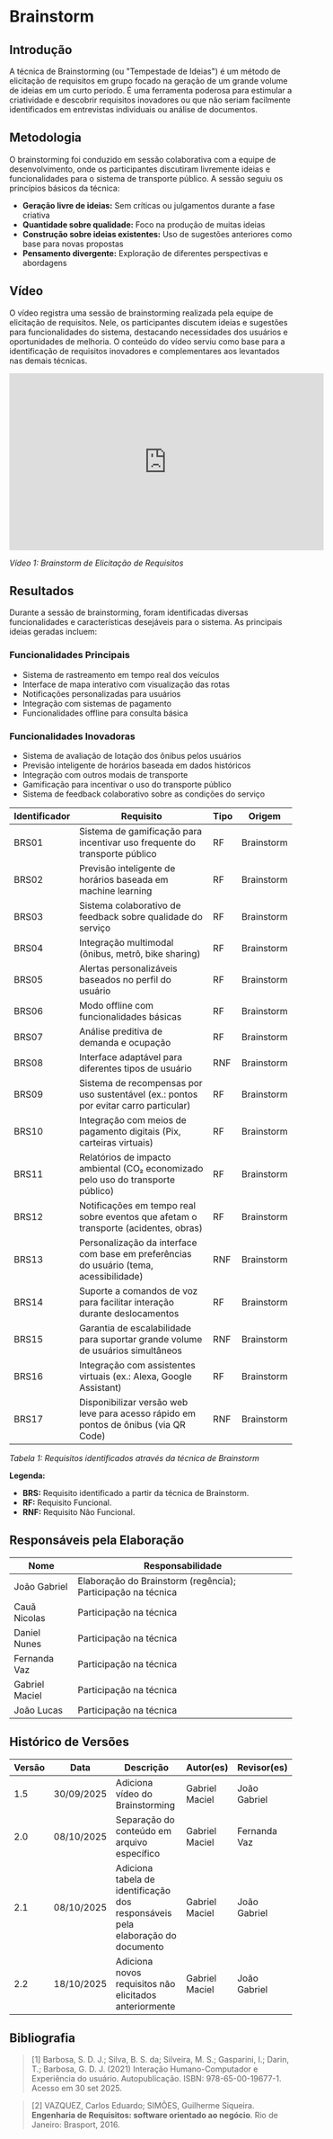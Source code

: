 # Brainstorm

## Introdução

A técnica de Brainstorming (ou "Tempestade de Ideias") é um método de elicitação de requisitos em grupo focado na geração de um grande volume de ideias em um curto período. É uma ferramenta poderosa para estimular a criatividade e descobrir requisitos inovadores ou que não seriam facilmente identificados em entrevistas individuais ou análise de documentos.

## Metodologia

O brainstorming foi conduzido em sessão colaborativa com a equipe de desenvolvimento, onde os participantes discutiram livremente ideias e funcionalidades para o sistema de transporte público. A sessão seguiu os princípios básicos da técnica:

- **Geração livre de ideias:** Sem críticas ou julgamentos durante a fase criativa
- **Quantidade sobre qualidade:** Foco na produção de muitas ideias
- **Construção sobre ideias existentes:** Uso de sugestões anteriores como base para novas propostas
- **Pensamento divergente:** Exploração de diferentes perspectivas e abordagens

## Vídeo

O vídeo registra uma sessão de brainstorming realizada pela equipe de elicitação de requisitos. Nele, os participantes discutem ideias e sugestões para funcionalidades do sistema, destacando necessidades dos usuários e oportunidades de melhoria. O conteúdo do vídeo serviu como base para a identificação de requisitos inovadores e complementares aos levantados nas demais técnicas.

<iframe width="560" height="315" src="https://www.youtube.com/embed/bT4dvMkHvM4?si=LL6iAfQI_kT_4W-c" title="YouTube video player" frameborder="0" allow="accelerometer; autoplay; clipboard-write; encrypted-media; gyroscope; picture-in-picture; web-share" referrerpolicy="strict-origin-when-cross-origin" allowfullscreen></iframe>

*Vídeo 1: Brainstorm de Elicitação de Requisitos*

## Resultados

Durante a sessão de brainstorming, foram identificadas diversas funcionalidades e características desejáveis para o sistema. As principais ideias geradas incluem:

### Funcionalidades Principais

- Sistema de rastreamento em tempo real dos veículos
- Interface de mapa interativo com visualização das rotas
- Notificações personalizadas para usuários
- Integração com sistemas de pagamento
- Funcionalidades offline para consulta básica

### Funcionalidades Inovadoras

- Sistema de avaliação de lotação dos ônibus pelos usuários
- Previsão inteligente de horários baseada em dados históricos
- Integração com outros modais de transporte
- Gamificação para incentivar o uso do transporte público
- Sistema de feedback colaborativo sobre as condições do serviço

| Identificador | Requisito                                                                 | Tipo | Origem      |
|---------------|---------------------------------------------------------------------------|------|-------------|
| BRS01 | Sistema de gamificação para incentivar uso frequente do transporte público | RF   | Brainstorm  |
| BRS02 | Previsão inteligente de horários baseada em machine learning | RF   | Brainstorm  |
| BRS03 | Sistema colaborativo de feedback sobre qualidade do serviço | RF   | Brainstorm  |
| BRS04 | Integração multimodal (ônibus, metrô, bike sharing) | RF   | Brainstorm  |
| BRS05 | Alertas personalizáveis baseados no perfil do usuário | RF   | Brainstorm  |
| BRS06 | Modo offline com funcionalidades básicas | RF   | Brainstorm  |
| BRS07 | Análise preditiva de demanda e ocupação | RF   | Brainstorm  |
| BRS08 | Interface adaptável para diferentes tipos de usuário | RNF  | Brainstorm  |
| BRS09 | Sistema de recompensas por uso sustentável (ex.: pontos por evitar carro particular) | RF   | Brainstorm  |
| BRS10 | Integração com meios de pagamento digitais (Pix, carteiras virtuais) | RF   | Brainstorm  |
| BRS11 | Relatórios de impacto ambiental (CO₂ economizado pelo uso do transporte público) | RF   | Brainstorm  |
| BRS12 | Notificações em tempo real sobre eventos que afetam o transporte (acidentes, obras) | RF   | Brainstorm  |
| BRS13 | Personalização da interface com base em preferências do usuário (tema, acessibilidade) | RNF  | Brainstorm  |
| BRS14 | Suporte a comandos de voz para facilitar interação durante deslocamentos | RF   | Brainstorm  |
| BRS15 | Garantia de escalabilidade para suportar grande volume de usuários simultâneos | RNF  | Brainstorm  |
| BRS16 | Integração com assistentes virtuais (ex.: Alexa, Google Assistant) | RF   | Brainstorm  |
| BRS17 | Disponibilizar versão web leve para acesso rápido em pontos de ônibus (via QR Code)  | RNF | Brainstorm


*Tabela 1: Requisitos identificados através da técnica de Brainstorm*

**Legenda:**
- **BRS:** Requisito identificado a partir da técnica de Brainstorm.
- **RF:** Requisito Funcional.
- **RNF:** Requisito Não Funcional.

## Responsáveis pela Elaboração

| Nome            | Responsabilidade              |
|-----------------|-------------------------------|
| João Gabriel    | Elaboração do Brainstorm (regência); Participação na técnica| 
| Cauã Nicolas    | Participação na técnica | 
| Daniel Nunes    | Participação na técnica | 
| Fernanda Vaz    | Participação na técnica | 
| Gabriel Maciel   | Participação na técnica | 
| João Lucas   | Participação na técnica | 

## Histórico de Versões

| Versão | Data       | Descrição                                           | Autor(es)       | Revisor(es) |
|--------|------------|-----------------------------------------------------|-----------------|-------------|
| 1.5    | 30/09/2025 | Adiciona vídeo do Brainstorming | Gabriel Maciel | João Gabriel |
| 2.0    | 08/10/2025 | Separação do conteúdo em arquivo específico        | Gabriel Maciel  | Fernanda Vaz |
| 2.1    | 08/10/2025 | Adiciona tabela de identificação dos responsáveis pela elaboração do documento  | Gabriel Maciel  | João Gabriel |
| 2.2    | 18/10/2025 | Adiciona novos requisitos não elicitados anteriormente  | Gabriel Maciel  | João Gabriel |

## Bibliografia

>[1] Barbosa, S. D. J.; Silva, B. S. da; Silveira, M. S.; Gasparini, I.; Darin, T.; Barbosa, G. D. J. (2021) Interação Humano-Computador e Experiência do usuário. Autopublicação. ISBN: 978-65-00-19677-1. Acesso em 30 set 2025.

>[2] VAZQUEZ, Carlos Eduardo; SIMÕES, Guilherme Siqueira. **Engenharia de Requisitos: software orientado ao negócio**. Rio de Janeiro: Brasport, 2016.